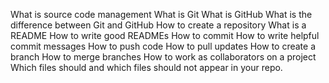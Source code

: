 What is source code management
What is Git
What is GitHub
What is the difference between Git and GitHub
How to create a repository
What is a README
How to write good READMEs
How to commit
How to write helpful commit messages
How to push code
How to pull updates
How to create a branch
How to merge branches
How to work as collaborators on a project
Which files should and which files should not appear in your repo.

